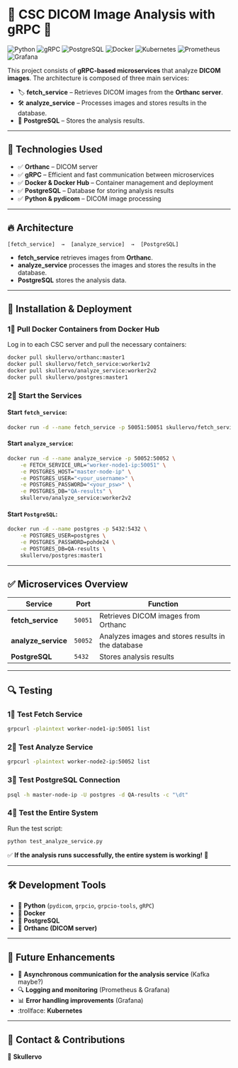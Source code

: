 # 🌌 CSC DICOM Image Analysis with gRPC 🏥

![Python](https://img.shields.io/badge/python-3776AB?style=for-the-badge&logo=python&logoColor=white)
![gRPC](https://img.shields.io/badge/gRPC-4285F4?style=for-the-badge&logo=grpc&logoColor=white)
![PostgreSQL](https://img.shields.io/badge/postgres-336791?style=for-the-badge&logo=postgresql&logoColor=white)
![Docker](https://img.shields.io/badge/docker-2496ED?style=for-the-badge&logo=docker&logoColor=white)
![Kubernetes](https://img.shields.io/badge/kubernetes-326CE5?style=for-the-badge&logo=kubernetes&logoColor=white)
![Prometheus](https://img.shields.io/badge/prometheus-E6522C?style=for-the-badge&logo=prometheus&logoColor=white)
![Grafana](https://img.shields.io/badge/grafana-F46800?style=for-the-badge&logo=grafana&logoColor=white)



This project consists of **gRPC-based microservices** that analyze **DICOM images**. The architecture is composed of three main services:

- 🏷 **fetch_service** – Retrieves DICOM images from the **Orthanc server**.
- 🛠 **analyze_service** – Processes images and stores results in the database.
- 🐄 **PostgreSQL** – Stores the analysis results.

---

## 📌 Technologies Used
- ✅ **Orthanc** – DICOM server  
- ✅ **gRPC** – Efficient and fast communication between microservices  
- ✅ **Docker & Docker Hub** – Container management and deployment  
- ✅ **PostgreSQL** – Database for storing analysis results  
- ✅ **Python & pydicom** – DICOM image processing  

---

## 🔥 Architecture
```
[fetch_service]  →  [analyze_service]  →  [PostgreSQL]
```
- **fetch_service** retrieves images from **Orthanc**.
- **analyze_service** processes the images and stores the results in the database.
- **PostgreSQL** stores the analysis data.

---

## 🚀 Installation & Deployment

### 1⃣ Pull Docker Containers from Docker Hub
Log in to each CSC server and pull the necessary containers:

```sh
docker pull skullervo/orthanc:master1
docker pull skullervo/fetch_service:worker1v2
docker pull skullervo/analyze_service:worker2v2
docker pull skullervo/postgres:master1
```

### 2⃣ Start the Services

#### Start `fetch_service`:
```sh
docker run -d --name fetch_service -p 50051:50051 skullervo/fetch_service:worker1v2
```

#### Start `analyze_service`:
```sh
docker run -d --name analyze_service -p 50052:50052 \
    -e FETCH_SERVICE_URL="worker-node1-ip:50051" \
    -e POSTGRES_HOST="master-node-ip" \
    -e POSTGRES_USER="<your_username>" \
    -e POSTGRES_PASSWORD="<your_psw>" \
    -e POSTGRES_DB="QA-results" \
    skullervo/analyze_service:worker2v2
```

#### Start `PostgreSQL`:
```sh
docker run -d --name postgres -p 5432:5432 \
    -e POSTGRES_USER=postgres \
    -e POSTGRES_PASSWORD=pohde24 \
    -e POSTGRES_DB=QA-results \
    skullervo/postgres:master1
```

---

## ✅ Microservices Overview

| **Service**         | **Port**  | **Function** |
|--------------------|---------|------------|
| **fetch_service**  | `50051` | Retrieves DICOM images from Orthanc |
| **analyze_service** | `50052` | Analyzes images and stores results in the database |
| **PostgreSQL**    | `5432`  | Stores analysis results |

---

## 🔍 Testing

### 1⃣ Test Fetch Service
```sh
grpcurl -plaintext worker-node1-ip:50051 list
```

### 2⃣ Test Analyze Service 
```sh
grpcurl -plaintext worker-node2-ip:50052 list
```

### 3⃣ Test PostgreSQL Connection 
```sh
psql -h master-node-ip -U postgres -d QA-results -c "\dt"
```

### 4⃣ Test the Entire System
Run the test script:
```sh
python test_analyze_service.py
```

✅ **If the analysis runs successfully, the entire system is working!** 🎉

---

## 🛠 Development Tools
- 🐍 **Python** (`pydicom`, `grpcio`, `grpcio-tools`, `gRPC`)
- 🐳 **Docker**
- 🐄 **PostgreSQL**
- 🏥 **Orthanc (DICOM server)**

---

## 📜 Future Enhancements
- 🔄 **Asynchronous communication for the analysis service** (Kafka maybe?)
- 🔍 **Logging and monitoring** (Prometheus & Grafana) 
- 📊 **Error handling improvements** (Grafana) 
- :trollface: **Kubernetes**

---

## 🤝 Contact & Contributions
👤 **Skullervo**  
  


